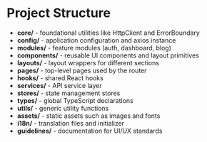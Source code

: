 # Project Structure

- **core/** - foundational utilities like HttpClient and ErrorBoundary
- **config/** - application configuration and axios instance
- **modules/** - feature modules (auth, dashboard, blog)
- **components/** - reusable UI components and layout primitives
- **layouts/** - layout wrappers for different sections
- **pages/** - top-level pages used by the router
- **hooks/** - shared React hooks
- **services/** - API service layer
- **stores/** - state management stores
- **types/** - global TypeScript declarations
- **utils/** - generic utility functions
- **assets/** - static assets such as images and fonts
- **i18n/** - translation files and initializer
- **guidelines/** - documentation for UI/UX standards
